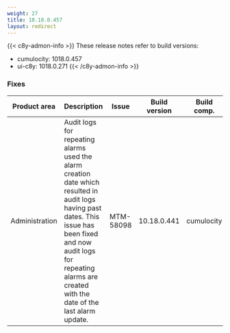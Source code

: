 ```yaml
---
weight: 27
title: 10.18.0.457
layout: redirect
---
```


{{< c8y-admon-info >}}
These release notes refer to build versions:
- cumulocity: 1018.0.457
- ui-c8y: 1018.0.271
{{< /c8y-admon-info >}}


### Fixes

<table>
<colgroup>
<col style="width: 15%;">
<col style="width:50%;">
<col style="width: 10%;">
<col style="width: 12%;">
<col style="width: 13%;">
</colgroup>
<thead><tr>
<th>
Product area</th>
<th>
Description</th>
<th>
Issue</th>
<th>
Build version</th>
<th>Build comp.</th>
</tr>
</thead><tbody>

<tr>
<td>Administration</td>
<td>Audit logs for repeating alarms used the alarm creation date which resulted in audit logs having past dates. This issue has been fixed and now audit logs for repeating alarms are created with the date of the last alarm update.</td>
<td>MTM-58098</td>
<td>10.18.0.441</td>
<td>cumulocity</td>
</tr>

</tbody></table>

